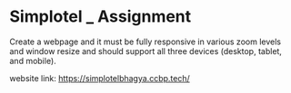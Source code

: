 # Simplotel _ Assignment

Create a webpage and it must be fully responsive in various zoom levels and window resize and should support all three devices (desktop, tablet, and mobile).


website link: https://simplotelbhagya.ccbp.tech/
